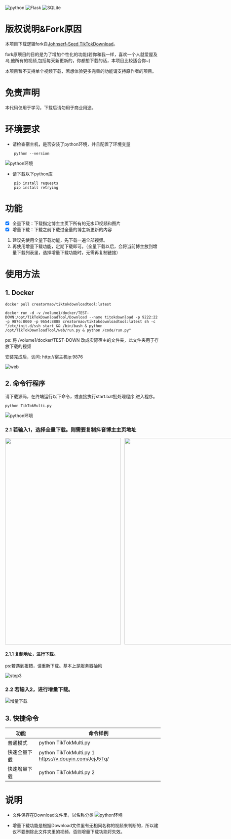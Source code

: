 
![python](https://img.shields.io/badge/python-blue) ![Flask](https://img.shields.io/badge/Flask-green) ![SQLite](https://img.shields.io/badge/SQLite-yellow)


# 版权说明&Fork原因
本项目下载逻辑fork自[Johnserf-Seed TikTokDownload](https://github.com/Johnserf-Seed/TikTokDownload)。

fork原项目的目的是为了增加个性化的功能(若你和我一样，喜欢一个人就爱屋及乌,他所有的视频,包括每天新更新的，你都想下载的话，本项目比较适合你~)

本项目暂不支持单个视频下载，若想体验更多完善的功能请支持原作者的项目。

# 免责声明
本代码仅用于学习，下载后请勿用于商业用途。


# 环境要求
- 请检查宿主机，是否安装了python环境，并且配置了环境变量
~~~
    python --version 
~~~
![python环境](./Resource/python.jpg)

- 请下载以下python库
~~~
    pip install requests
    pip install retrying
~~~

# 功能
- [x] 全量下载：下载指定博主主页下所有的无水印视频和图片
- [x] 增量下载：下载之前下载过全量的博主新更新的内容

1. 建议先使用全量下载功能，先下载一遍全部视频。
2. 再使用增量下载功能，定期下载即可。（全量下载以后，会将当前博主放到增量下载列表里，选择增量下载功能时，无需再复制链接）

# 使用方法


## 1. Docker 

~~~
docker pull creatormao/tiktokdownloadtool:latest

docker run -d -v /volume1/docker/TEST-DOWN:/opt/TikTokDownloadTool/Download --name titokdownload -p 9222:22 -p 9876:8000 -p 9654:8888 creatormao/tiktokdownloadtool:latest sh -c "/etc/init.d/ssh start && /bin/bash & python /opt/TikTokDownloadTool/web/run.py & python /code/run.py"
~~~

ps: 将  /volume1/docker/TEST-DOWN 改成实际宿主的文件夹，此文件夹用于存放下载的视频

安装完成后，访问: http://宿主机ip:9876

![web](./Resource/mobile.png)


## 2. 命令行程序

请下载源码，在终端运行以下命令，或直接执行start.bat批处理程序,进入程序。

~~~
python TikTokMulti.py
~~~
![python环境](./Resource/guide.jpg)

### 2.1 若输入1，选择全量下载。则需要复制抖音博主主页地址

<div style='display:flex;'>
    <img width='375px' height='667px' src='./Resource/userHomeStep1.jpg'>
    &nbsp;&nbsp;&nbsp;
    <img width='375px' height='667px' src='./Resource/userHomeStep2.png'>
    &nbsp;&nbsp;&nbsp;
    <img width='375px' height='667px' src='./Resource/userHomeStep3.png'>
</div>


#### 2.1.1 复制地址，进行下载。
ps:若遇到报错，请重新下载。基本上是服务器抽风

![step3](./Resource/fullDownload.jpg)


### 2.2 若输入2，进行增量下载。

![增量下载](./Resource/updateDownload.jpg)


## 3. 快捷命令
|  功能   | 命令样例  |
|  ----  | ----  |
| 普通模式  | python TikTokMulti.py |
| 快速全量下载  | python TikTokMulti.py 1 https://v.douyin.com/JcjJ5Tq/ |
| 快速增量下载  |  python TikTokMulti.py 2 |

# 说明

- 文件保存在Download文件里，以名称分类
![python环境](./Resource/download.jpg)

- 增量下载功能是根据Download文件里有无相同名称的视频来判断的，所以建议不要删除此文件夹里的视频，否则增量下载功能将失效。